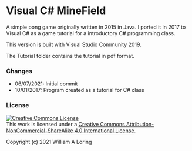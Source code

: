 # Visual C# MineField
A simple pong game originally written in 2015 in Java. I ported it in 2017 to Visual C# as a game tutorial for a introductory C# programming class.

This version is built with Visual Studio Community 2019.

The Tutorial folder contains the tutorial in pdf format.

### Changes
- 06/07/2021: Initial commit
- 10/01/2017: Program created as a tutorial for C# class

### License
<a rel="license" href="http://creativecommons.org/licenses/by-nc-sa/4.0/"><img alt="Creative Commons License" style="border-width:0" src="https://i.creativecommons.org/l/by-nc-sa/4.0/88x31.png" /></a><br />This work is licensed under a <a rel="license" href="http://creativecommons.org/licenses/by-nc-sa/4.0/">Creative Commons Attribution-NonCommercial-ShareAlike 4.0 International License</a>.

Copyright (c) 2021 William A Loring
